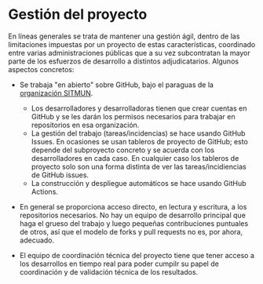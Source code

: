 # Gestión del proyecto
En líneas generales se trata de mantener una gestión ágil, dentro de las limitaciones impuestas por un proyecto de estas características, coordinado entre varias administraciones públicas que a su vez subcontratan la mayor parte de los esfuerzos de desarrollo a distintos adjudicatarios. Algunos aspectos concretos:

- Se trabaja "en abierto" sobre GitHub, bajo el paraguas de la [organización SITMUN](https://github.com/sitmun). 
  - Los desarrolladores y desarrolladoras tienen que crear cuentas en GitHub y se les darán los permisos necesarios para trabajar en repositorios en esa organización.
  - La gestión del trabajo (tareas/incidencias) se hace usando GitHub Issues. En ocasiones se usan tableros de proyecto de GitHub; esto depende del subproyecto concreto y se acuerda con los desarrolladores en cada caso. En cualquier caso los tableros de proyecto solo son una forma distinta de ver las tareas/incidiencias de GitHub issues.
  - La construcción y despliegue automáticos se hace usando GitHub Actions.

- En general se proporciona acceso directo, en lectura y escritura, a los repositorios necesarios. No hay un equipo de desarrollo principal que haga el grueso del trabajo y luego pequeñas contribuciones puntuales de otros, así que el modelo de forks y pull requests no es, por ahora, adecuado.
- El equipo de coordinación técnica del proyecto tiene que tener acceso a los desarrollos en tiempo real para poder cumpilr su papel de coordinación y de validación técnica de los resultados.

